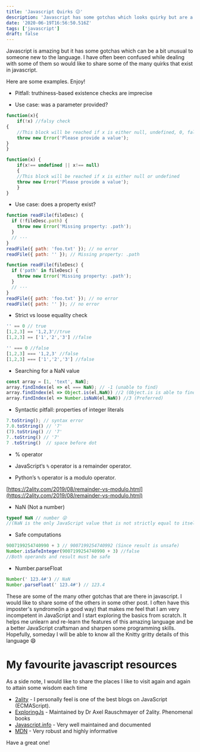 ```yaml
---
title: 'Javascript Quirks 😕'
description: 'Javascript has some gotchas which looks quirky but are a part of the implementation.'
date: '2020-06-19T16:56:50.516Z'
tags: ['javascript']
draft: false
---
```


Javascript is amazing but it has some gotchas which can be a bit unusual to someone new to the language. I have often been confused while dealing with some of them so would like to share some of the many quirks that exist in javascript. 

Here are some examples. Enjoy!

- Pitfall: truthiness-based existence checks are imprecise

* Use case: was a parameter provided?

```javascript
function(x){
	if(!x) //falsy check
{
	//This block will be reached if x is either null, undefined, 0, false
	throw new Error('Please provide a value');
}
}

function(x) {
	if(x!== undefined || x!== null) 
    {
	//This block will be reached if x is either null or undefined
	throw new Error('Please provide a value');
    }
}

```

* Use case: does a property exist?

```javascript
function readFile(fileDesc) {
  if (!fileDesc.path) {
    throw new Error('Missing property: .path');
  }
  // ···
}
readFile({ path: 'foo.txt' }); // no error
readFile({ path: '' }); // Missing property: .path

function readFile(fileDesc) {
  if ('path' in fileDesc) {
    throw new Error('Missing property: .path');
  }
  // ···
}
readFile({ path: 'foo.txt' }); // no error
readFile({ path: '' }); // no error
```

-  Strict vs loose equality check

```javascript
'' == 0 // true
[1,2,3] == '1,2,3'//true
[1,2,3] == ['1','2','3'] //false

'' === 0 //false
[1,2,3] === '1,2,3' //false
[1,2,3] === ['1','2','3'] //false
```

- Searching for a NaN value

```javascript
const array = [1, 'text', NaN];
array.findIndex(el => el === NaN); // -1 (unable to find)
array.findIndex(el => Object.is(el,NaN)) //2 (Object.is is able to find NaN)
array.findIndex(el => Number.isNaN(el,NaN)) //3 (Preferred)
```

- Syntactic pitfall: properties of integer literals

```javascript
7.toString(); // syntax error
7.0.toString() // '7'
(7).toString() // '7'
7..toString() // '7'
7 .toString()  // space before dot
```

- % operator

- JavaScript‘s `%` operator is a remainder operator.
- Python’s `%` operator is a modulo operator.

[https://2ality.com/2019/08/remainder-vs-modulo.html](https://2ality.com/2019/08/remainder-vs-modulo.html)

- NaN (Not a number)

```javascript
typeof NaN // number 😜 
//(NaN is the only JavaScript value that is not strictly equal to itself)
```

- Safe computations

```javascript
9007199254740990 + 3 // 9007199254740992 (Since result is unsafe)
Number.isSafeInteger(9007199254740990 + 3) //false
//Both operands and result must be safe
```

- Number.parseFloat

```javascript
Number(' 123.4#') // NaN
Number.parseFloat(' 123.4#') // 123.4
```

These are some of the many other gotchas that are there in javascript. I would like to share some of the others in 
some other post. 
I often have this imposter's syndrome(in a good way) that makes me feel that I am very incompetent in JavaScript and
I start exploring the basics from scratch. It helps me unlearn and re-learn the features of this amazing language and be a better JavaScript craftsman and sharpen some programming skills. 
Hopefully, someday I will be able to know all the Knitty gritty details of this language 😄

# My favourite javascript resources

As a side note, I would like to share the places I like to visit again and again to attain some wisdom each time

- [2ality](https://2ality.com/) - I personally feel is one of the best blogs on JavaScript (ECMAScript).
- [ExploringJs](https://exploringjs.com/) - Maintained by Dr Axel Rauschmayer of 2ality. Phenomenal books
- [Javascript.info](https://javascript.info/) - Very well maintained and documented
- [MDN](https://developer.mozilla.org/en-US/docs/Web/JavaScript/Guide) - Very robust and highly informative

Have a great one!